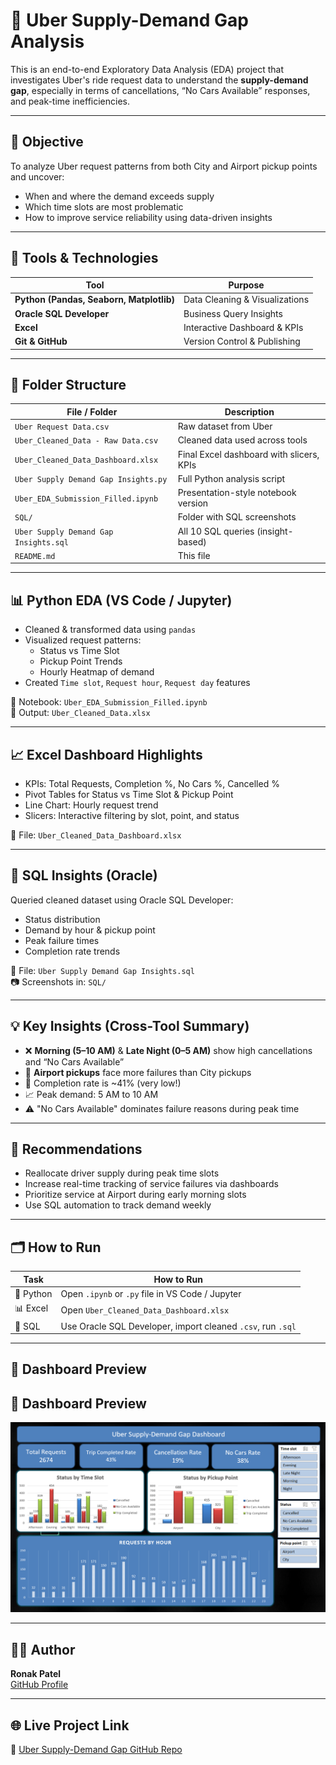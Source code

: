 # 🚖 Uber Supply-Demand Gap Analysis

This is an end-to-end Exploratory Data Analysis (EDA) project that investigates Uber's ride request data to understand the **supply-demand gap**, especially in terms of cancellations, “No Cars Available” responses, and peak-time inefficiencies.

---

## 🎯 Objective

To analyze Uber request patterns from both City and Airport pickup points and uncover:

- When and where the demand exceeds supply
- Which time slots are most problematic
- How to improve service reliability using data-driven insights

---

## 🔧 Tools & Technologies

| Tool | Purpose |
|------|---------|
| **Python (Pandas, Seaborn, Matplotlib)** | Data Cleaning & Visualizations |
| **Oracle SQL Developer** | Business Query Insights |
| **Excel** | Interactive Dashboard & KPIs |
| **Git & GitHub** | Version Control & Publishing |

---

## 📁 Folder Structure

| File / Folder                             | Description |
|------------------------------------------|-------------|
| `Uber Request Data.csv`                  | Raw dataset from Uber |
| `Uber_Cleaned_Data - Raw Data.csv`       | Cleaned data used across tools |
| `Uber_Cleaned_Data_Dashboard.xlsx`       | Final Excel dashboard with slicers, KPIs |
| `Uber Supply Demand Gap Insights.py`     | Full Python analysis script |
| `Uber_EDA_Submission_Filled.ipynb`       | Presentation-style notebook version |
| `SQL/`                                   | Folder with SQL screenshots |
| `Uber Supply Demand Gap Insights.sql`    | All 10 SQL queries (insight-based) |
| `README.md`                              | This file |

---

## 📊 Python EDA (VS Code / Jupyter)

- Cleaned & transformed data using `pandas`
- Visualized request patterns:
  - Status vs Time Slot
  - Pickup Point Trends
  - Hourly Heatmap of demand
- Created `Time slot`, `Request hour`, `Request day` features

📁 Notebook: `Uber_EDA_Submission_Filled.ipynb`  
📄 Output: `Uber_Cleaned_Data.xlsx`

---

## 📈 Excel Dashboard Highlights

- KPIs: Total Requests, Completion %, No Cars %, Cancelled %
- Pivot Tables for Status vs Time Slot & Pickup Point
- Line Chart: Hourly request trend
- Slicers: Interactive filtering by slot, point, and status

📄 File: `Uber_Cleaned_Data_Dashboard.xlsx`

---

## 🧾 SQL Insights (Oracle)

Queried cleaned dataset using Oracle SQL Developer:
- Status distribution
- Demand by hour & pickup point
- Peak failure times
- Completion rate trends

📄 File: `Uber Supply Demand Gap Insights.sql`  
📷 Screenshots in: `SQL/`

---

## 💡 Key Insights (Cross-Tool Summary)

- ❌ **Morning (5–10 AM)** & **Late Night (0–5 AM)** show high cancellations and “No Cars Available”
- 🛫 **Airport pickups** face more failures than City pickups
- 🔁 Completion rate is ~41% (very low!)
- 📈 Peak demand: 5 AM to 10 AM
- ⚠️ "No Cars Available" dominates failure reasons during peak time

---

## 📌 Recommendations

- Reallocate driver supply during peak time slots
- Increase real-time tracking of service failures via dashboards
- Prioritize service at Airport during early morning slots
- Use SQL automation to track demand weekly

---

## 🗂️ How to Run

| Task         | How to Run |
|--------------|------------|
| 🐍 Python     | Open `.ipynb` or `.py` file in VS Code / Jupyter |
| 📊 Excel      | Open `Uber_Cleaned_Data_Dashboard.xlsx` |
| 🧠 SQL        | Use Oracle SQL Developer, import cleaned `.csv`, run `.sql` |

---

## 📸 Dashboard Preview

## 📸 Dashboard Preview

![Dashboard Preview](Screenshot%202025-06-19%20140908.png)


---

## 🧑‍💻 Author

**Ronak Patel**  
[GitHub Profile](https://github.com/ronak171990)

---

## 🌐 Live Project Link

🔗 [Uber Supply-Demand Gap GitHub Repo](https://github.com/ronak171990/Uber-Supply-Demand-Gap)
